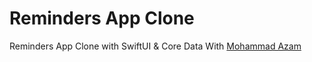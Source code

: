 # Reminders App Clone 


Reminders App Clone with SwiftUI & Core Data With [Mohammad Azam](https://www.udemy.com/course/building-a-reminders-app-clone-with-swiftui-core-data/)
